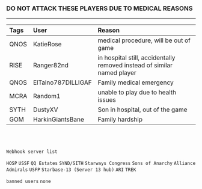 ### DO NOT ATTACK THESE PLAYERS DUE TO MEDICAL REASONS
---

| Tags | User       | Reason |
|:------|:---------- |:-------|
| QNOS | KatieRose | medical procedure, will be out of game |
| RISE | Ranger82nd | in hospital still, accidentally removed instead of similar named player |
| QNOS | ElTaino787DILLIGAF | Family medical emergency |
| MCRA | Random1 | unable to play due to health issues |
| SYTH | DustyXV | Son in hospital, out of the game |
| GOM  | HarkinGiantsBane | Family hardship |
<br>
<br>

`Webhook server list`

`HOSP`
`USSF`
`QQ Estates`
`SYND/SITH`
`Starways Congress`
`Sons of Anarchy`
`Alliance Admirals`
`USFP`
`Starbase-13 (Server 13 hub)`
`ARI`
`TREK`


`banned users`
`none`

